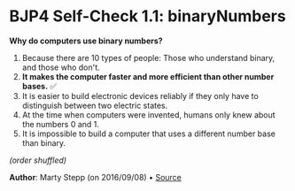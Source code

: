 # BJP4 Self-Check 1.1: binaryNumbers

**Why do computers use binary numbers?**

1. Because there are 10 types of people: Those who understand binary, and those
   who don't.
2. **It makes the computer faster and more efficient than other number bases.**
   ✅
3. It is easier to build electronic devices reliably if they only have to
   distinguish between two electric states.
4. At the time when computers were invented, humans only knew about the numbers
   0 and 1.
5. It is impossible to build a computer that uses a different number base than
   binary.

_(order shuffled)_

**Author**: Marty Stepp (on 2016/09/08) • [Source](https://practiceit.cs.washington.edu/problem/view/bjp4/chapter1/s1-binaryNumbers)
